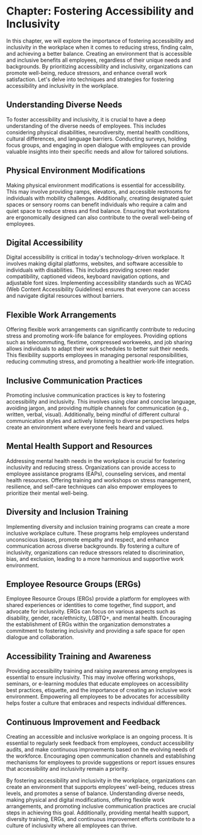 Chapter: Fostering Accessibility and Inclusivity
================================================

In this chapter, we will explore the importance of fostering accessibility and inclusivity in the workplace when it comes to reducing stress, finding calm, and achieving a better balance. Creating an environment that is accessible and inclusive benefits all employees, regardless of their unique needs and backgrounds. By prioritizing accessibility and inclusivity, organizations can promote well-being, reduce stressors, and enhance overall work satisfaction. Let's delve into techniques and strategies for fostering accessibility and inclusivity in the workplace.

Understanding Diverse Needs
---------------------------

To foster accessibility and inclusivity, it is crucial to have a deep understanding of the diverse needs of employees. This includes considering physical disabilities, neurodiversity, mental health conditions, cultural differences, and language barriers. Conducting surveys, holding focus groups, and engaging in open dialogue with employees can provide valuable insights into their specific needs and allow for tailored solutions.

Physical Environment Modifications
----------------------------------

Making physical environment modifications is essential for accessibility. This may involve providing ramps, elevators, and accessible restrooms for individuals with mobility challenges. Additionally, creating designated quiet spaces or sensory rooms can benefit individuals who require a calm and quiet space to reduce stress and find balance. Ensuring that workstations are ergonomically designed can also contribute to the overall well-being of employees.

Digital Accessibility
---------------------

Digital accessibility is critical in today's technology-driven workplace. It involves making digital platforms, websites, and software accessible to individuals with disabilities. This includes providing screen reader compatibility, captioned videos, keyboard navigation options, and adjustable font sizes. Implementing accessibility standards such as WCAG (Web Content Accessibility Guidelines) ensures that everyone can access and navigate digital resources without barriers.

Flexible Work Arrangements
--------------------------

Offering flexible work arrangements can significantly contribute to reducing stress and promoting work-life balance for employees. Providing options such as telecommuting, flextime, compressed workweeks, and job sharing allows individuals to adapt their work schedules to better suit their needs. This flexibility supports employees in managing personal responsibilities, reducing commuting stress, and promoting a healthier work-life integration.

Inclusive Communication Practices
---------------------------------

Promoting inclusive communication practices is key to fostering accessibility and inclusivity. This involves using clear and concise language, avoiding jargon, and providing multiple channels for communication (e.g., written, verbal, visual). Additionally, being mindful of different cultural communication styles and actively listening to diverse perspectives helps create an environment where everyone feels heard and valued.

Mental Health Support and Resources
-----------------------------------

Addressing mental health needs in the workplace is crucial for fostering inclusivity and reducing stress. Organizations can provide access to employee assistance programs (EAPs), counseling services, and mental health resources. Offering training and workshops on stress management, resilience, and self-care techniques can also empower employees to prioritize their mental well-being.

Diversity and Inclusion Training
--------------------------------

Implementing diversity and inclusion training programs can create a more inclusive workplace culture. These programs help employees understand unconscious biases, promote empathy and respect, and enhance communication across diverse backgrounds. By fostering a culture of inclusivity, organizations can reduce stressors related to discrimination, bias, and exclusion, leading to a more harmonious and supportive work environment.

Employee Resource Groups (ERGs)
-------------------------------

Employee Resource Groups (ERGs) provide a platform for employees with shared experiences or identities to come together, find support, and advocate for inclusivity. ERGs can focus on various aspects such as disability, gender, race/ethnicity, LGBTQ+, and mental health. Encouraging the establishment of ERGs within the organization demonstrates a commitment to fostering inclusivity and providing a safe space for open dialogue and collaboration.

Accessibility Training and Awareness
------------------------------------

Providing accessibility training and raising awareness among employees is essential to ensure inclusivity. This may involve offering workshops, seminars, or e-learning modules that educate employees on accessibility best practices, etiquette, and the importance of creating an inclusive work environment. Empowering all employees to be advocates for accessibility helps foster a culture that embraces and respects individual differences.

Continuous Improvement and Feedback
-----------------------------------

Creating an accessible and inclusive workplace is an ongoing process. It is essential to regularly seek feedback from employees, conduct accessibility audits, and make continuous improvements based on the evolving needs of the workforce. Encouraging open communication channels and establishing mechanisms for employees to provide suggestions or report issues ensures that accessibility and inclusivity remain a priority.

By fostering accessibility and inclusivity in the workplace, organizations can create an environment that supports employees' well-being, reduces stress levels, and promotes a sense of balance. Understanding diverse needs, making physical and digital modifications, offering flexible work arrangements, and promoting inclusive communication practices are crucial steps in achieving this goal. Additionally, providing mental health support, diversity training, ERGs, and continuous improvement efforts contribute to a culture of inclusivity where all employees can thrive.
